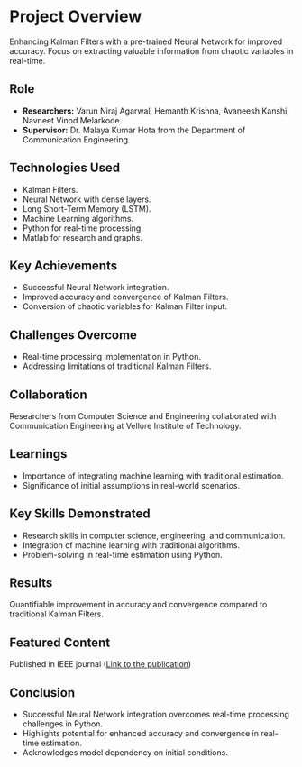 # Project Overview 
Enhancing Kalman Filters with a pre-trained Neural Network for improved accuracy. Focus on extracting valuable information from chaotic variables in real-time.

## Role
- **Researchers:** Varun Niraj Agarwal, Hemanth Krishna, Avaneesh Kanshi, Navneet Vinod Melarkode.
- **Supervisor:** Dr. Malaya Kumar Hota from the Department of Communication Engineering.

## Technologies Used
- Kalman Filters.
- Neural Network with dense layers.
- Long Short-Term Memory (LSTM).
- Machine Learning algorithms.
- Python for real-time processing.
- Matlab for research and graphs.
## Key Achievements
- Successful Neural Network integration.
- Improved accuracy and convergence of Kalman Filters.
- Conversion of chaotic variables for Kalman Filter input.

## Challenges Overcome
- Real-time processing implementation in Python.
- Addressing limitations of traditional Kalman Filters.

## Collaboration
Researchers from Computer Science and Engineering collaborated with Communication Engineering at Vellore Institute of Technology.

## Learnings
- Importance of integrating machine learning with traditional estimation.
- Significance of initial assumptions in real-world scenarios.

## Key Skills Demonstrated
- Research skills in computer science, engineering, and communication.
- Integration of machine learning with traditional algorithms.
- Problem-solving in real-time estimation using Python.

## Results
Quantifiable improvement in accuracy and convergence compared to traditional Kalman Filters.

## Featured Content
Published in IEEE journal ([Link to the publication](https://ieeexplore.ieee.org/document/9952718))

## Conclusion
- Successful Neural Network integration overcomes real-time processing challenges in Python.
- Highlights potential for enhanced accuracy and convergence in real-time estimation.
- Acknowledges model dependency on initial conditions.
